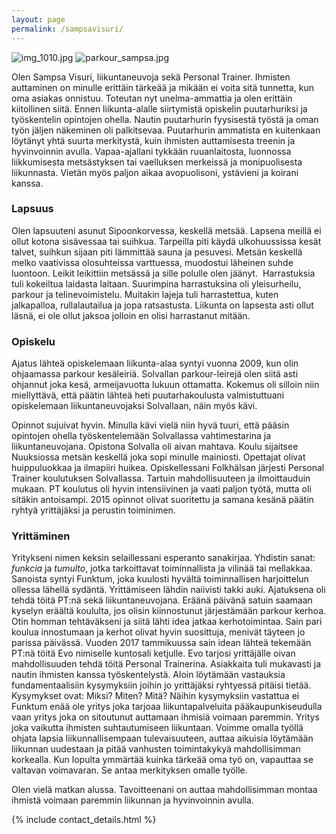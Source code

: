 ```yaml
---
layout: page
permalink: /sampsavisuri/
---
```


![img_1010.jpg]({{site.baseurl}}/media/img_1010.jpg)
![parkour_sampsa.jpg]({{site.baseurl}}/media/parkour_sampsa.jpg)


Olen Sampsa Visuri, liikuntaneuvoja sekä Personal Trainer. Ihmisten auttaminen on minulle erittäin tärkeää ja mikään ei voita sitä tunnetta, kun oma asiakas onnistuu. Toteutan nyt unelma-ammattia ja olen erittäin kiitollinen siitä.
Ennen liikunta-alalle siirtymistä opiskelin puutarhuriksi ja työskentelin opintojen ohella. Nautin puutarhurin fyysisestä työstä ja oman työn jäljen näkeminen oli palkitsevaa. Puutarhurin ammatista en kuitenkaan löytänyt yhtä suurta merkitystä, kuin ihmisten auttamisesta treenin ja hyvinvoinnin avulla. Vapaa-ajallani tykkään ruuanlaitosta, luonnossa liikkumisesta metsästyksen tai vaelluksen merkeissä ja monipuolisesta liikunnasta. Vietän myös paljon aikaa avopuolisoni, ystävieni ja koirani kanssa. 

### Lapsuus

Olen lapsuuteni asunut Sipoonkorvessa, keskellä metsää. Lapsena meillä ei ollut kotona sisävessaa tai suihkua. Tarpeilla piti käydä ulkohuussissa kesät talvet, suihkun sijaan piti lämmittää sauna ja pesuvesi. Metsän keskellä melko vaativissa olosuhteissa varttuessa, muodostui läheinen suhde luontoon. Leikit leikittiin metsässä ja sille polulle olen jäänyt. 
Harrastuksia tuli kokeiltua laidasta laitaan. Suurimpina harrastuksina oli yleisurheilu, parkour ja telinevoimistelu. Muitakin lajeja tuli harrastettua, kuten jalkapalloa, rullalautailua ja jopa ratsastusta. Liikunta on lapsesta asti ollut läsnä, ei ole ollut jaksoa jolloin en olisi harrastanut mitään. 

### Opiskelu

Ajatus lähteä opiskelemaan liikunta-alaa syntyi vuonna 2009, kun olin ohjaamassa parkour kesäleiriä. Solvallan parkour-leirejä olen siitä asti ohjannut joka kesä, armeijavuotta lukuun ottamatta. Kokemus oli silloin niin miellyttävä, että päätin lähteä heti puutarhakoulusta valmistuttuani opiskelemaan liikuntaneuvojaksi Solvallaan, näin myös kävi. 

Opinnot sujuivat hyvin. Minulla kävi vielä niin hyvä tuuri, että pääsin opintojen ohella työskentelemään Solvallassa vahtimestarina ja liikuntaneuvojana. Opistona Solvalla oli aivan mahtava. Koulu sijaitsee Nuuksiossa metsän keskellä joka sopi minulle mainiosti. Opettajat olivat huippuluokkaa ja ilmapiiri huikea. Opiskellessani Folkhälsan järjesti Personal Trainer koulutuksen Solvallassa. Tartuin mahdollisuuteen ja ilmoittauduin mukaan. PT koulutus oli hyvin intensiivinen ja vaati paljon työtä, mutta oli sitäkin antoisampi. 2015 opinnot olivat suoritettu ja samana kesänä päätin ryhtyä yrittäjäksi ja perustin toiminimen.


### Yrittäminen

Yritykseni nimen keksin selaillessani esperanto sanakirjaa. Yhdistin sanat: _funkcia_ ja _tumulto_, jotka tarkoittavat toiminnallista ja vilinää tai mellakkaa. Sanoista syntyi Funktum, joka kuulosti hyvältä toiminnallisen harjoittelun ollessa lähellä sydäntä. Yrittämiseen lähdin naiivisti takki auki. Ajatuksena oli tehdä töitä PT:nä sekä liikuntaneuvojana. Eräänä päivänä satuin saamaan kyselyn eräältä koululta, jos olisin kiinnostunut järjestämään parkour kerhoa. Otin homman tehtäväkseni ja siitä lähti idea jatkaa kerhotoimintaa. Sain pari koulua innostumaan ja kerhot olivat hyvin suosittuja, menivät täyteen jo parissa päivässä. Vuoden 2017 tammikuussa sain idean lähteä tekemään PT:nä töitä Evo nimiselle kuntosali ketjulle. Evo tarjosi yrittäjälle oivan mahdollisuuden tehdä töitä Personal Trainerina. Asiakkaita tuli mukavasti ja nautin ihmisten kanssa työskentelystä. Aloin löytämään vastauksia fundamentaalisiin kysymyksiin joihin jo yrittäjäksi ryhtyessä pitäisi tietää. Kysymykset ovat: Miksi? Miten? Mitä? Näihin kysymyksiin vastattua ei Funktum enää ole yritys joka tarjoaa liikuntapalveluita pääkaupunkiseudulla vaan yritys joka on sitoutunut auttamaan ihmisiä voimaan paremmin. Yritys joka vaikutta ihmisten suhtautumiseen liikuntaan. Voimme omalla työllä ohjata lapsia liikunnallisempaan tulevaisuuteen, auttaa aikuisia löytämään liikunnan uudestaan ja pitää vanhusten toimintakykyä mahdollisimman korkealla. Kun lopulta ymmärtää kuinka tärkeää oma työ on, vapauttaa se valtavan voimavaran. Se antaa merkityksen omalle työlle.


Olen vielä matkan alussa. Tavoitteenani on auttaa mahdollisimman montaa ihmistä voimaan paremmin liikunnan ja hyvinvoinnin avulla.  


{% include contact_details.html %}


